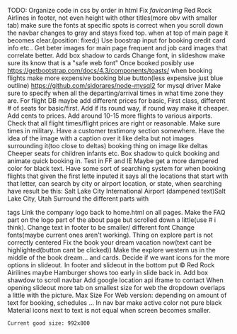   TODO:
   Organize code in css by order in html
   Fix *faviconImg* Red Rock Airlines in footer, not even height with other titles(more obv with smaller tab)
   make sure the fonts at specific spots is correct
   when you scroll down the navbar changes to gray and stays fixed top. when at top of main page it becomes clear.(position: fixed;)
   Use boostrap input for booking credit card info etc..
   Get beter images for main page frequent and job card images that correlate better.
   Add box shadow to cards
   Change font, in slideshow make sure its know that is a "safe web font"
   Once booked posibly use https://getbootstrap.com/docs/4.3/components/toasts/
   when booking flights make more expensive booking blue button(less expensive just blue outline)
   https://github.com/sidorares/node-mysql2 for mysql driver 
   Make sure to specify when all the departing/arrival times in what time zone they are.
   For flight DB maybe add different prices for basic, First class, different # of seats for basic/first. Add if its round way, if round way make it cheaper. Add cents to prices.
   Add around 10-15 more flights to various airports.
   Check that all flight times/flight prices are right or reasonable. Make sure times in military.
   Have a customer testimony section somewhere.
   Have the idea of the image with a caption over it like delta but not images surrounding it(too close to deltas)
   booking thing on image like deltas
   Cheeper seats for children infants etc.
   Box shadow to quick booking and animate quick booking in.
   Test in FF and IE
   Maybe get a more dampered color for black text.
   Have some sort of searching system for when booking flights that given the first lette inputed it says all the locations that start with that letter, can search by city or airport location, or state, when searching have result be this:
      Salt Lake City International Airport
        (dampened text)Salt Lake City, Utah
   Surround the different parts with <section> tags
   Link the company logo back to home.html on all pages.
   Make the FAQ part on the logo part of the about page but scrolled down a little(use # i think).
   Change text in footer to be smaller/ different font
   Change fonts(maybe current ones aren't working).
   Thing on explore part is not correctly centered
   Fix the book your dream vacation now(text cant be highlighted(button cant be clicked))
   Make the explore western us in the middle of the book dream... and cards.
   Decide if we want icons for the more options in slideout.
   In footer and slideout in the bottom put &copy; Red Rock Airilines maybe
   Hamburger shows too early in slide back in.
   Add box shawdow to scroll navbar
   Add google location api iframe to contact
   When opening slideout more tab on smallest size for web the dropdown overlaps a little with the picture.
   Max Size For Web version:
   depending on amount of text for booking, schedules ...
   In nav bar make active color not pure black
   Material icons next to text is not equal when screen becomes smaller.





    Current good size: 992x800